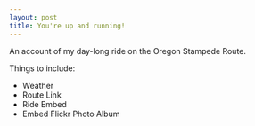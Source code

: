 ```yaml
---
layout: post
title: You're up and running!
---
```


An account of my day-long ride on the Oregon Stampede Route. 

Things to include: 
+ Weather
+ Route Link
+ Ride Embed
+ Embed Flickr Photo Album
